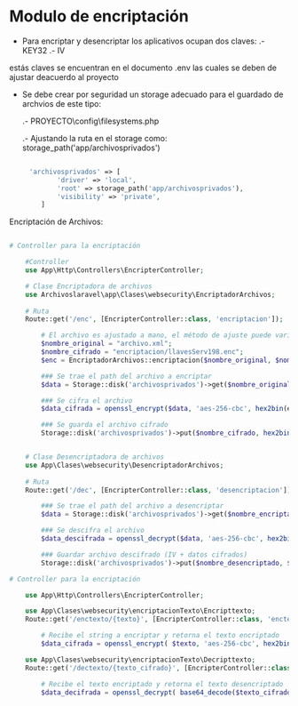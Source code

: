# Modulo de encriptación 

* Para encriptar y desencriptar los aplicativos ocupan dos claves:
    .- KEY32
    .- IV

estás claves se encuentran en el documento .env las cuales se deben de ajustar deacuerdo al proyecto

* Se debe crear por seguridad un storage adecuado para el guardado de archvios de este tipo:

    .- PROYECTO\config\filesystems.php

    .- Ajustando la ruta en el storage como:  storage_path('app/archivosprivados')

```php

     'archivosprivados' => [
            'driver' => 'local',
            'root' => storage_path('app/archivosprivados'),
            'visibility' => 'private',
        ]
```

Encriptación de Archivos:

```php

# Controller para la encriptación

    #Controller
    use App\Http\Controllers\EncripterController;           

    # Clase Encriptadora de archivos
    use Archivoslaravel\app\Clases\websecurity\EncriptadorArchivos;
    
    # Ruta
    Route::get('/enc', [EncripterController::class, 'encriptacion']);

        # El archivo es ajustado a mano, el método de ajuste puede variar
        $nombre_original = "archivo.xml";
        $nombre_cifrado = "encriptacion/llavesServ198.enc";
        $enc = EncriptadorArchivos::encriptacion($nombre_original, $nombre_cifrado);

        ### Se trae el path del archivo a encriptar
        $data = Storage::disk('archivosprivados')->get($nombre_original);

        ### Se cifra el archivo
        $data_cifrada = openssl_encrypt($data, 'aes-256-cbc', hex2bin(env('KEY32')), OPENSSL_RAW_DATA, hex2bin(env('IV')));

        ### Se guarda el archivo cifrado
        Storage::disk('archivosprivados')->put($nombre_cifrado, hex2bin(env('IV')) . $data_cifrada);


    # Clase Desencriptadora de archivos
    use App\Clases\websecurity\DesencriptadorArchivos;
    
    # Ruta
    Route::get('/dec', [EncripterController::class, 'desencriptacion']);

        ### Se trae el path del archivo a desencriptar
        $data = Storage::disk('archivosprivados')->get($nombre_encriptado);

        ### Se descifra el archivo
        $data_descifrada = openssl_decrypt($data, 'aes-256-cbc', hex2bin(env('KEY32')), OPENSSL_RAW_DATA, hex2bin(env('IV')) );

        ### Guardar archivo descifrado (IV + datos cifrados)
        Storage::disk('archivosprivados')->put($nombre_desencriptado, $data_descifrada );

```



```php
# Controller para la encriptación

    use App\Http\Controllers\EncripterController;

    use App\Clases\websecurity\encriptacionTexto\Encripttexto;
    Route::get('/enctexto/{texto}', [EncripterController::class, 'enctexto']);

        # Recibe el string a encriptar y retorna el texto encriptado
        $data_cifrada = openssl_encrypt( $texto, 'aes-256-cbc', hex2bin(env('KEY32')), OPENSSL_RAW_DATA, hex2bin(env('IV')) );

    use App\Clases\websecurity\encriptacionTexto\Decripttexto;
    Route::get('/dectexto/{texto_cifrado}', [EncripterController::class, 'decripttexto']);

        # Recibe el texto encriptado y retorna el texto desencriptado
        $data_decifrada = openssl_decrypt( base64_decode($texto_cifrado), 'aes-256-cbc', hex2bin(env('KEY32')), OPENSSL_RAW_DATA, hex2bin(env('IV')) );

```
